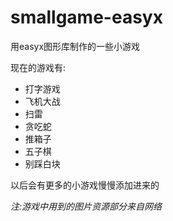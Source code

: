 # smallgame-easyx
用easyx图形库制作的一些小游戏

现在的游戏有:
- 打字游戏
- 飞机大战
- 扫雷
- 贪吃蛇
- 推箱子
- 五子棋
- 别踩白块


以后会有更多的小游戏慢慢添加进来的

*注:游戏中用到的图片资源部分来自网络*
